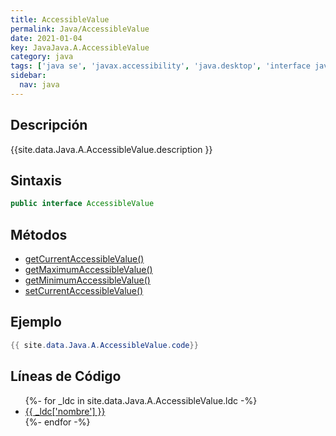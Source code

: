 ```yaml
---
title: AccessibleValue
permalink: Java/AccessibleValue
date: 2021-01-04
key: JavaJava.A.AccessibleValue
category: java
tags: ['java se', 'javax.accessibility', 'java.desktop', 'interface java', 'Java 1.0']
sidebar: 
  nav: java
---
```


## Descripción
{{site.data.Java.A.AccessibleValue.description }}

## Sintaxis
~~~java
public interface AccessibleValue
~~~

## Métodos
* [getCurrentAccessibleValue()](/Java/AccessibleValue/getCurrentAccessibleValue)
* [getMaximumAccessibleValue()](/Java/AccessibleValue/getMaximumAccessibleValue)
* [getMinimumAccessibleValue()](/Java/AccessibleValue/getMinimumAccessibleValue)
* [setCurrentAccessibleValue()](/Java/AccessibleValue/setCurrentAccessibleValue)

## Ejemplo
~~~java
{{ site.data.Java.A.AccessibleValue.code}}
~~~

## Líneas de Código
<ul>
{%- for _ldc in site.data.Java.A.AccessibleValue.ldc -%}
   <li>
       <a href="{{_ldc['url'] }}">{{ _ldc['nombre'] }}</a>
   </li>
{%- endfor -%}
</ul>
